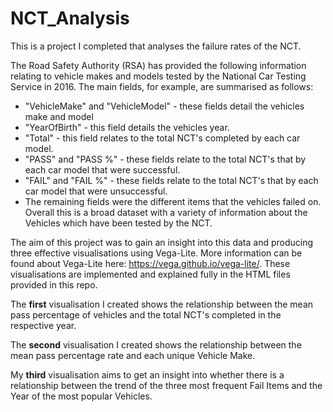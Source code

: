 # NCT_Analysis
This is a project I completed that analyses the failure rates of the NCT.

The Road Safety Authority (RSA) has provided the following information relating to vehicle makes and models tested by the National Car Testing Service in 2016. The main fields, for example, are summarised as follows:
- "VehicleMake" and "VehicleModel" - these fields detail the vehicles make and model
- "YearOfBirth" - this field details the vehicles year.
- "Total" - this field relates to the total NCT's completed by each car model.
- "PASS" and "PASS %" - these fields relate to the total NCT's that by each car model that were successful.
- "FAIL" and "FAIL %" - these fields relate to the total NCT's that by each car model that were unsuccessful.
- The remaining fields were the different items that the vehicles failed on.
Overall this is a broad dataset with a variety of information about the Vehicles which have been tested by the NCT.

The aim of this project was to gain an insight into this data and producing three effective visualisations using Vega-Lite. More information can be found about Vega-Lite here: https://vega.github.io/vega-lite/.
These visualisations are implemented and explained fully in the HTML files provided in this repo.

The **first** visualisation I created shows the relationship between the mean pass percentage of vehicles and the total NCT's completed in the respective year.

The **second** visualisation I created shows the relationship between the mean pass percentage rate and each unique Vehicle Make.

My **third** visualisation aims to get an insight into whether there is a relationship between the trend of the three most frequent Fail Items and the Year of the most popular Vehicles.

